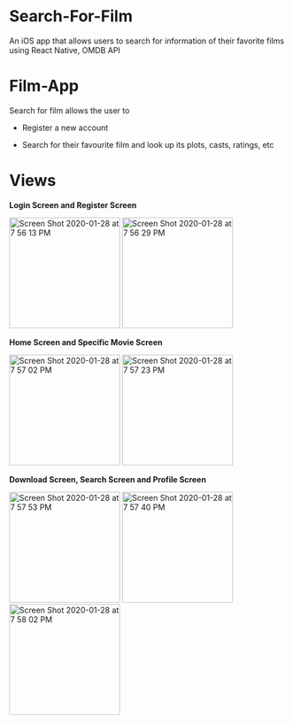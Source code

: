 # Search-For-Film
An iOS app that allows users to search for information of their favorite films using React Native, OMDB API

# Film-App

Search for film allows the user to

  * Register a new account
  
  * Search for their favourite film and look up its plots, casts, ratings, etc

# Views

**Login Screen and Register Screen**

<img width="200" alt="Screen Shot 2020-01-28 at 7 56 13 PM" src="https://user-images.githubusercontent.com/40749903/73266201-01c44400-4209-11ea-9150-93a09706b18a.png"> <img width="200" alt="Screen Shot 2020-01-28 at 7 56 29 PM" src="https://user-images.githubusercontent.com/40749903/73266294-36d09680-4209-11ea-9be6-d01d02c3f42e.png">


**Home Screen and Specific Movie Screen**

<img width="200" alt="Screen Shot 2020-01-28 at 7 57 02 PM" src="https://user-images.githubusercontent.com/40749903/73266324-451eb280-4209-11ea-91cf-6ea406cb5742.png"> <img width="200" alt="Screen Shot 2020-01-28 at 7 57 23 PM" src="https://user-images.githubusercontent.com/40749903/73266378-5f589080-4209-11ea-8f5a-f645894fa244.png">

**Download Screen, Search Screen and Profile Screen**

<img width="200" alt="Screen Shot 2020-01-28 at 7 57 53 PM" src="https://user-images.githubusercontent.com/40749903/73266447-7d25f580-4209-11ea-8696-7f5cd9d217b0.png"> <img width="200" alt="Screen Shot 2020-01-28 at 7 57 40 PM" src="https://user-images.githubusercontent.com/40749903/73266395-68496200-4209-11ea-8678-317f6df35afb.png"> <img width="200" alt="Screen Shot 2020-01-28 at 7 58 02 PM" src="https://user-images.githubusercontent.com/40749903/73266518-9b8bf100-4209-11ea-8b09-77603844f06b.png">
